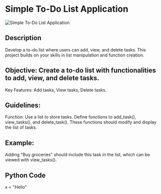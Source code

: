# Simple To-Do List Application

![Simple To-Do List Application](https://github.com/anaccashian/PyClub/blob/main/Images/ToDo.webp)

## Description
Develop a to-do list where users can add, view, and delete tasks. This project builds on your skills in list manipulation and function creation.

## Objective: Create a to-do list with functionalities to add, view, and delete tasks.
Key Features: Add tasks, View tasks, Delete tasks.

##  Guidelines:
Function: Use a list to store tasks. Define functions to add_task(), view_tasks(), and delete_task(). These functions should modify and display the list of tasks.

## Example: 
Adding "Buy groceries" should include this task in the list, which can be viewed with view_tasks().

## Python Code
x = "Hello"
